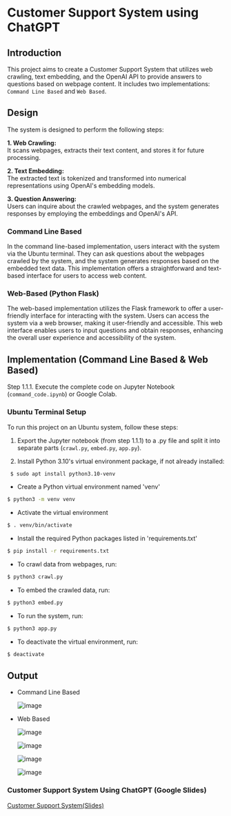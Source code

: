# Customer Support System using ChatGPT

## Introduction
This project aims to create a Customer Support System that utilizes web crawling, text embedding, and the OpenAI API to provide answers to questions based on webpage content. It includes two implementations: `Command Line Based` and `Web Based`.

## Design
The system is designed to perform the following steps:

**1. Web Crawling:**  
   It scans webpages, extracts their text content, and stores it for future processing.

**2. Text Embedding:**  
   The extracted text is tokenized and transformed into numerical representations using OpenAI's embedding models.

**3. Question Answering:**  
   Users can inquire about the crawled webpages, and the system generates responses by employing the embeddings and OpenAI's API.

### Command Line Based
In the command line-based implementation, users interact with the system via the Ubuntu terminal. They can ask questions about the webpages crawled by the system, and the system generates responses based on the embedded text data. This implementation offers a straightforward and text-based interface for users to access web content.

### Web-Based (Python Flask)
The web-based implementation utilizes the Flask framework to offer a user-friendly interface for interacting with the system. Users can access the system via a web browser, making it user-friendly and accessible. This web interface enables users to input questions and obtain responses, enhancing the overall user experience and accessibility of the system.

## Implementation (Command Line Based & Web Based)

Step 1.1.1. Execute the complete code on Jupyter Notebook (`command_code.ipynb`) or Google Colab.

### Ubuntu Terminal Setup
To run this project on an Ubuntu system, follow these steps:


1. Export the Jupyter notebook (from step 1.1.1) to a .py file and split it into separate parts (`crawl.py`, `embed.py`, `app.py`).

2. Install Python 3.10's virtual environment package, if not already installed:

 ```bash
  $ sudo apt install python3.10-venv
  ```
* Create a Python virtual environment named 'venv'
```bash
$ python3 -m venv venv
```
* Activate the virtual environment
```bash
$ . venv/bin/activate
```
* Install the required Python packages listed in 'requirements.txt'
```bash
$ pip install -r requirements.txt
```

* To crawl data from webpages, run:
```bash
$ python3 crawl.py
```
* To embed the crawled data, run:
```bash
$ python3 embed.py
```
* To run the system, run:
```bash
$ python3 app.py
```
* To deactivate the virtual environment, run:
```bash
$ deactivate
```

## Output

* Command Line Based

  ![image](https://github.com/TejasriVaitla/Machine-Learning/assets/128747986/3e0eea64-5afb-4caa-99eb-ef526251b477)

* Web Based

  ![image](https://github.com/TejasriVaitla/Machine-Learning/assets/128747986/cc1fbe67-2f99-445c-8d73-a9efe8bc7f69)

  ![image](https://github.com/TejasriVaitla/Machine-Learning/assets/128747986/cb5f5d46-e766-42a4-98e5-6058fda58525)

  ![image](https://github.com/TejasriVaitla/Machine-Learning/assets/128747986/e2beea85-aff7-4741-90b6-78aee85280eb)

  ![image](https://github.com/TejasriVaitla/Machine-Learning/assets/128747986/1653864c-79d1-4d57-8612-9b8bf60bfe91)


### Customer Support System Using ChatGPT (Google Slides)

[Customer Support System(Slides)](https://docs.google.com/presentation/d/1owShXzGYxCsduLe9XTfHx8StQ7d0srAtT2oZMkLhd6s/edit?usp=sharing)
